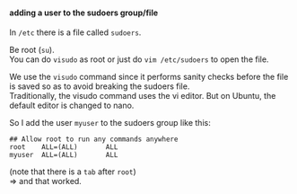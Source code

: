 #### adding a user to the sudoers group/file

In `/etc` there is a file called `sudoers`.

Be root (`su`).\
You can do `visudo` as root or just do `vim /etc/sudoers` to open the file.

We use the `visudo` command since it performs sanity checks before the file is saved so as to avoid breaking the sudoers file.\
Traditionally, the visudo command uses the vi editor. But on Ubuntu, the default editor is changed to nano.

So I add the user `myuser` to the sudoers group like this:
```
## Allow root to run any commands anywhere
root    ALL=(ALL)       ALL
myuser  ALL=(ALL)       ALL
```
(note that there is a `tab` after `root`)\
=> and that worked.
